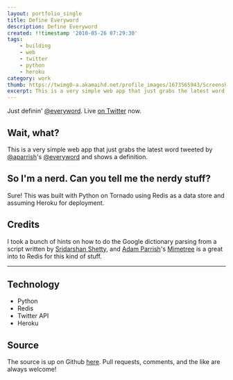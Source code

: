 ```yaml
---
layout: portfolio_single
title: Define Everyword
description: Define Everyword
created: !!timestamp '2010-05-26 07:29:30'
tags:
    - building
    - web
    - twitter
    - python
    - heroku
category: work
thumb: https://twimg0-a.akamaihd.net/profile_images/1673565943/Screenshot_2011-12-04_at_11.49.41_AM.jpg
excerpt: This is a very simple web app that just grabs the latest word tweeted by @aparrish's @everyword and shows a definition.
---
```


Just definin' [@everyword](http://twitter.com/everyword). Live [on Twitter](http://twitter.com/defineeveryword) now.

## Wait, what?

This is a very simple web app that just grabs the latest word tweeted by [@aparrish](http://twitter.com/aparrish)'s [@everyword](http://twitter.com/everyword) and shows a definition.

## So I'm a nerd.  Can you tell me the nerdy stuff?

Sure!  This was built with Python on Tornado using Redis as a data store and assuming Heroku for deployment.

## Credits

I took a bunch of hints on how to do the Google dictionary parsing from a script written by [Sridarshan Shetty](http://twitter.com/sridarshan), and [Adam Parrish](http://twitter.coma/parrish)'s [Mimetree](https://github.com/aparrish/mimetree/) is a great into to Redis for this kind of stuff.


---

## Technology

- Python
- Redis
- Twitter API
- Heroku

## Source

The source is up on Github [here](https://github.com/mikedory/Define-every-word/). Pull requests, comments, and the like are always welcome! 
